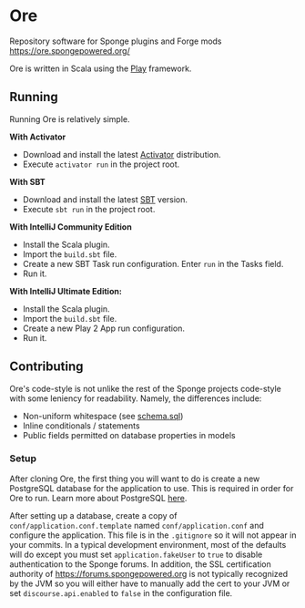 Ore
===

Repository software for Sponge plugins and Forge mods https://ore.spongepowered.org/
 
Ore is written in Scala using the [Play](https://www.playframework.com/) framework.

## Running

Running Ore is relatively simple.

**With Activator**
* Download and install the latest [Activator](https://www.lightbend.com/activator/download) distribution.
* Execute `activator run` in the project root.

**With SBT**
* Download and install the latest [SBT](http://www.scala-sbt.org/download.html) version.
* Execute `sbt run` in the project root.

**With IntelliJ Community Edition**
* Install the Scala plugin.
* Import the `build.sbt` file.
* Create a new SBT Task run configuration. Enter `run` in the Tasks field.
* Run it.

**With IntelliJ Ultimate Edition:**
* Install the Scala plugin.
* Import the `build.sbt` file.
* Create a new Play 2 App run configuration.
* Run it.

## Contributing

Ore's code-style is not unlike the rest of the Sponge projects code-style with some leniency for readability.
Namely, the differences include:
* Non-uniform whitespace (see [schema.sql](app/models/db/schema.scala))
* Inline conditionals / statements
* Public fields permitted on database properties in models

### Setup

After cloning Ore, the first thing you will want to do is create a new PostgreSQL database for the application to use.
This is required in order for Ore to run. Learn more about PostgreSQL [here](https://www.postgresql.org/).

After setting up a database, create a copy of `conf/application.conf.template` named `conf/application.conf` and 
configure the application. This file is in the `.gitignore` so it will not appear in your commits. In a typical 
development environment, most of the defaults will do except you must set `application.fakeUser` to `true` to disable
authentication to the Sponge forums. In addition, the SSL certification authority of https://forums.spongepowered.org is
not typically recognized by the JVM so you will either have to manually add the cert to your JVM or set 
`discourse.api.enabled` to `false` in the configuration file.
